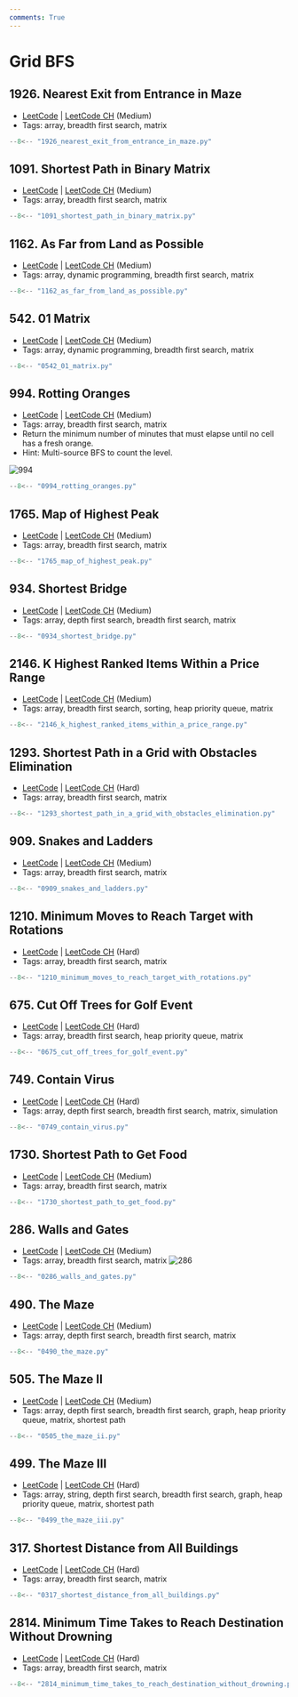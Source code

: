 ```yaml
---
comments: True
---
```


# Grid BFS

## 1926. Nearest Exit from Entrance in Maze

-   [LeetCode](https://leetcode.com/problems/nearest-exit-from-entrance-in-maze/) | [LeetCode CH](https://leetcode.cn/problems/nearest-exit-from-entrance-in-maze/) (Medium)
-   Tags: array, breadth first search, matrix

```python title="1926. Nearest Exit from Entrance in Maze"
--8<-- "1926_nearest_exit_from_entrance_in_maze.py"
```

## 1091. Shortest Path in Binary Matrix

-   [LeetCode](https://leetcode.com/problems/shortest-path-in-binary-matrix/) | [LeetCode CH](https://leetcode.cn/problems/shortest-path-in-binary-matrix/) (Medium)
-   Tags: array, breadth first search, matrix

```python title="1091. Shortest Path in Binary Matrix"
--8<-- "1091_shortest_path_in_binary_matrix.py"
```

## 1162. As Far from Land as Possible

-   [LeetCode](https://leetcode.com/problems/as-far-from-land-as-possible/) | [LeetCode CH](https://leetcode.cn/problems/as-far-from-land-as-possible/) (Medium)
-   Tags: array, dynamic programming, breadth first search, matrix

```python title="1162. As Far from Land as Possible"
--8<-- "1162_as_far_from_land_as_possible.py"
```

## 542. 01 Matrix

-   [LeetCode](https://leetcode.com/problems/01-matrix/) | [LeetCode CH](https://leetcode.cn/problems/01-matrix/) (Medium)
-   Tags: array, dynamic programming, breadth first search, matrix

```python title="542. 01 Matrix"
--8<-- "0542_01_matrix.py"
```

## 994. Rotting Oranges

-   [LeetCode](https://leetcode.com/problems/rotting-oranges/) | [LeetCode CH](https://leetcode.cn/problems/rotting-oranges/) (Medium)
-   Tags: array, breadth first search, matrix
-   Return the minimum number of minutes that must elapse until no cell has a fresh orange.
-   Hint: Multi-source BFS to count the level.

![994](https://assets.leetcode.com/uploads/2019/02/16/oranges.png)

```python title="994. Rotting Oranges"
--8<-- "0994_rotting_oranges.py"
```

## 1765. Map of Highest Peak

-   [LeetCode](https://leetcode.com/problems/map-of-highest-peak/) | [LeetCode CH](https://leetcode.cn/problems/map-of-highest-peak/) (Medium)
-   Tags: array, breadth first search, matrix

```python title="1765. Map of Highest Peak"
--8<-- "1765_map_of_highest_peak.py"
```

## 934. Shortest Bridge

-   [LeetCode](https://leetcode.com/problems/shortest-bridge/) | [LeetCode CH](https://leetcode.cn/problems/shortest-bridge/) (Medium)
-   Tags: array, depth first search, breadth first search, matrix

```python title="934. Shortest Bridge"
--8<-- "0934_shortest_bridge.py"
```

## 2146. K Highest Ranked Items Within a Price Range

-   [LeetCode](https://leetcode.com/problems/k-highest-ranked-items-within-a-price-range/) | [LeetCode CH](https://leetcode.cn/problems/k-highest-ranked-items-within-a-price-range/) (Medium)
-   Tags: array, breadth first search, sorting, heap priority queue, matrix

```python title="2146. K Highest Ranked Items Within a Price Range"
--8<-- "2146_k_highest_ranked_items_within_a_price_range.py"
```

## 1293. Shortest Path in a Grid with Obstacles Elimination

-   [LeetCode](https://leetcode.com/problems/shortest-path-in-a-grid-with-obstacles-elimination/) | [LeetCode CH](https://leetcode.cn/problems/shortest-path-in-a-grid-with-obstacles-elimination/) (Hard)
-   Tags: array, breadth first search, matrix

```python title="1293. Shortest Path in a Grid with Obstacles Elimination"
--8<-- "1293_shortest_path_in_a_grid_with_obstacles_elimination.py"
```

## 909. Snakes and Ladders

-   [LeetCode](https://leetcode.com/problems/snakes-and-ladders/) | [LeetCode CH](https://leetcode.cn/problems/snakes-and-ladders/) (Medium)
-   Tags: array, breadth first search, matrix

```python title="909. Snakes and Ladders"
--8<-- "0909_snakes_and_ladders.py"
```

## 1210. Minimum Moves to Reach Target with Rotations

-   [LeetCode](https://leetcode.com/problems/minimum-moves-to-reach-target-with-rotations/) | [LeetCode CH](https://leetcode.cn/problems/minimum-moves-to-reach-target-with-rotations/) (Hard)
-   Tags: array, breadth first search, matrix

```python title="1210. Minimum Moves to Reach Target with Rotations"
--8<-- "1210_minimum_moves_to_reach_target_with_rotations.py"
```

## 675. Cut Off Trees for Golf Event

-   [LeetCode](https://leetcode.com/problems/cut-off-trees-for-golf-event/) | [LeetCode CH](https://leetcode.cn/problems/cut-off-trees-for-golf-event/) (Hard)
-   Tags: array, breadth first search, heap priority queue, matrix

```python title="675. Cut Off Trees for Golf Event"
--8<-- "0675_cut_off_trees_for_golf_event.py"
```

## 749. Contain Virus

-   [LeetCode](https://leetcode.com/problems/contain-virus/) | [LeetCode CH](https://leetcode.cn/problems/contain-virus/) (Hard)
-   Tags: array, depth first search, breadth first search, matrix, simulation

```python title="749. Contain Virus"
--8<-- "0749_contain_virus.py"
```

## 1730. Shortest Path to Get Food

-   [LeetCode](https://leetcode.com/problems/shortest-path-to-get-food/) | [LeetCode CH](https://leetcode.cn/problems/shortest-path-to-get-food/) (Medium)
-   Tags: array, breadth first search, matrix

```python title="1730. Shortest Path to Get Food"
--8<-- "1730_shortest_path_to_get_food.py"
```

## 286. Walls and Gates

-   [LeetCode](https://leetcode.com/problems/walls-and-gates/) | [LeetCode CH](https://leetcode.cn/problems/walls-and-gates/) (Medium)
-   Tags: array, breadth first search, matrix
![286](https://assets.leetcode.com/uploads/2021/01/03/grid.jpg)

```python title="286. Walls and Gates"
--8<-- "0286_walls_and_gates.py"
```

## 490. The Maze

-   [LeetCode](https://leetcode.com/problems/the-maze/) | [LeetCode CH](https://leetcode.cn/problems/the-maze/) (Medium)
-   Tags: array, depth first search, breadth first search, matrix

```python title="490. The Maze"
--8<-- "0490_the_maze.py"
```

## 505. The Maze II

-   [LeetCode](https://leetcode.com/problems/the-maze-ii/) | [LeetCode CH](https://leetcode.cn/problems/the-maze-ii/) (Medium)
-   Tags: array, depth first search, breadth first search, graph, heap priority queue, matrix, shortest path

```python title="505. The Maze II"
--8<-- "0505_the_maze_ii.py"
```

## 499. The Maze III

-   [LeetCode](https://leetcode.com/problems/the-maze-iii/) | [LeetCode CH](https://leetcode.cn/problems/the-maze-iii/) (Hard)
-   Tags: array, string, depth first search, breadth first search, graph, heap priority queue, matrix, shortest path

```python title="499. The Maze III"
--8<-- "0499_the_maze_iii.py"
```

## 317. Shortest Distance from All Buildings

-   [LeetCode](https://leetcode.com/problems/shortest-distance-from-all-buildings/) | [LeetCode CH](https://leetcode.cn/problems/shortest-distance-from-all-buildings/) (Hard)
-   Tags: array, breadth first search, matrix

```python title="317. Shortest Distance from All Buildings"
--8<-- "0317_shortest_distance_from_all_buildings.py"
```

## 2814. Minimum Time Takes to Reach Destination Without Drowning

-   [LeetCode](https://leetcode.com/problems/minimum-time-takes-to-reach-destination-without-drowning/) | [LeetCode CH](https://leetcode.cn/problems/minimum-time-takes-to-reach-destination-without-drowning/) (Hard)
-   Tags: array, breadth first search, matrix

```python title="2814. Minimum Time Takes to Reach Destination Without Drowning"
--8<-- "2814_minimum_time_takes_to_reach_destination_without_drowning.py"
```
